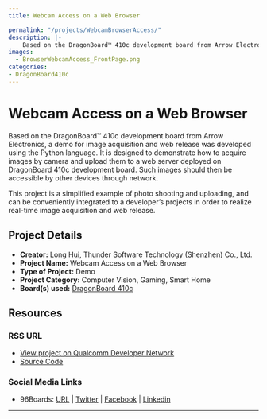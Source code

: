 ```yaml
---
title: Webcam Access on a Web Browser

permalink: "/projects/WebcamBrowserAccess/"
description: |-
    Based on the DragonBoard™ 410c development board from Arrow Electronics, a demo for image acquisition and web release was developed using the Python language. It is designed to demonstrate how to acquire images by camera and upload them to a web server deployed on DragonBoard 410c development board. Such images should then be accessible by other devices through network.
images:
  - BrowserWebcamAccess_FrontPage.png
categories:
- DragonBoard410c
---
```

# Webcam Access on a Web Browser

Based on the DragonBoard™ 410c development board from Arrow Electronics, a demo for image acquisition and web release was developed using the Python language. It is designed to demonstrate how to acquire images by camera and upload them to a web server deployed on DragonBoard 410c development board. Such images should then be accessible by other devices through network.

This project is a simplified example of photo shooting and uploading, and can be conveniently integrated to a developer’s projects in order to realize real-time image acquisition and web release.

## Project Details

- **Creator:** Long Hui, Thunder Software Technology (Shenzhen) Co., Ltd.
- **Project Name:** Webcam Access on a Web Browser
- **Type of Project:** Demo
- **Project Category:** Computer Vision, Gaming, Smart Home
- **Board(s) used:** [DragonBoard 410c](https://www.96boards.org/product/dragonboard410c/)

## Resources

### RSS URL

- [View project on Qualcomm Developer Network](https://developer.qualcomm.com/project/webcam-access-web-browser)
- [Source Code](http://pan.baidu.com/s/1kVv2SnH)

### Social Media Links

- 96Boards: [URL](https://www.96boards.org/) &#124; [Twitter](https://twitter.com/96boards) &#124; [Facebook](https://www.facebook.com/96Boards) &#124; [Linkedin](https://www.linkedin.com/company/{{site.linkedin_username}}/)


***
